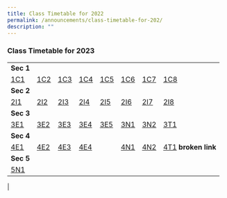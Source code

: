 ```yaml
---
title: Class Timetable for 2022
permalink: /announcements/class-timetable-for-202/
description: ""
---
```

### **Class Timetable for 2023**

| | | | | | | | | 
|---|---|---|---|---|---|---|---|
| **Sec 1** |  |  |  |  |  |  |  |
| [1C1](/files/1E1.pdf) | [1C2](/files/1E2.pdf) | [1C3](/files/1E3.pdf) | [1C4](/files/1E4.pdf) | [1C5](/files/1E5.pdf) | [1C6](/files/1N1.pdf) | [1C7](/files/1N2.pdf) | [1C8](/files/1T1.pdf) |
| **Sec 2** |  |  |  |  |  |  |  |
| [2I1](/files/2E1.pdf) | [2I2](/files/2E2.pdf) | [2I3](/files/2E3.pdf) | [2I4](/files/2E4.pdf) | [2I5](/files/2E5.pdf) | [2I6](/files/2N1.pdf) | [2I7](/files/2N2.pdf) | [2I8](/files/2T1.pdf) |
| **Sec 3** |  |  |  |  |  |  |  |
| [3E1](/files/3E1.pdf) | [3E2](/files/3E2.pdf) | [3E3](/files/3E3.pdf) | [3E4](/files/3E4.pdf) | [3E5](/files/3E5.pdf) | [3N1](/files/3N1.pdf) | [3N2](/files/3N2.pdf) | [3T1](/files/3T1.pdf) |
| **Sec 4** |  |  |  |  |  |  |  |
| [4E1](/files/4E1.pdf) | [4E2](/files/4E2.pdf) | [4E3](/files/4E3.pdf) | [4E4](/files/4E4.pdf) | | [4N1](/files/4N1.pdf) | [4N2](/files/4N2.pdf) | [4T1](https://www.zhonghuasec.moe.edu.sg/qql/slot/u706/Infolinks/202/4T1.pdf) **broken link** |
| **Sec 5** |  |  |  |  |  |  |  |
| [5N1](/files/5N1.pdf) |
|